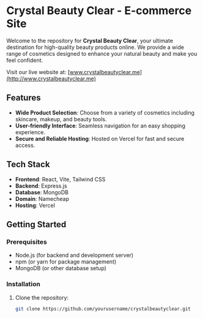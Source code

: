 # Crystal Beauty Clear - E-commerce Site

Welcome to the repository for **Crystal Beauty Clear**, your ultimate destination for high-quality beauty products online. We provide a wide range of cosmetics designed to enhance your natural beauty and make you feel confident. 

Visit our live website at: [www.crystalbeautyclear.me](http://www.crystalbeautyclear.me)

## Features

- **Wide Product Selection**: Choose from a variety of cosmetics including skincare, makeup, and beauty tools.
- **User-friendly Interface**: Seamless navigation for an easy shopping experience.
- **Secure and Reliable Hosting**: Hosted on Vercel for fast and secure access.
  
## Tech Stack

- **Frontend**: React, Vite, Tailwind CSS
- **Backend**: Express.js
- **Database**: MongoDB
- **Domain**: Namecheap
- **Hosting**: Vercel

## Getting Started

### Prerequisites

- Node.js (for backend and development server)
- npm (or yarn for package management)
- MongoDB (or other database setup)

### Installation

1. Clone the repository:
   ```bash
   git clone https://github.com/yourusername/crystalbeautyclear.git
